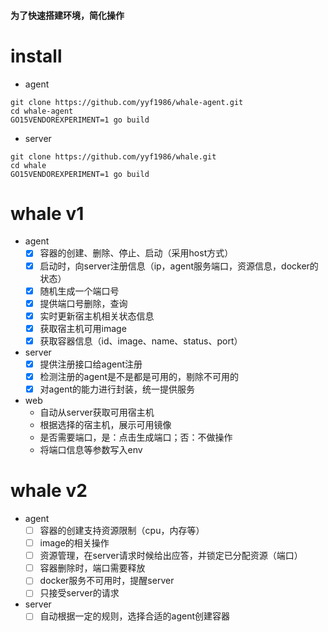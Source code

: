 #### 为了快速搭建环境，简化操作
# install
- agent
```
git clone https://github.com/yyf1986/whale-agent.git
cd whale-agent
GO15VENDOREXPERIMENT=1 go build
```
- server
```
git clone https://github.com/yyf1986/whale.git
cd whale
GO15VENDOREXPERIMENT=1 go build
```
# whale v1

- agent
  - [x] 容器的创建、删除、停止、启动（采用host方式）
  - [x] 启动时，向server注册信息（ip，agent服务端口，资源信息，docker的状态）
  - [x] 随机生成一个端口号
  - [x] 提供端口号删除，查询
  - [x] 实时更新宿主机相关状态信息
  - [x] 获取宿主机可用image
  - [x] 获取容器信息（id、image、name、status、port）

- server
  - [x] 提供注册接口给agent注册
  - [x] 检测注册的agent是不是都是可用的，剔除不可用的
  - [x] 对agent的能力进行封装，统一提供服务
  
- web
  - 自动从server获取可用宿主机
  - 根据选择的宿主机，展示可用镜像
  - 是否需要端口，是：点击生成端口；否：不做操作
  - 将端口信息等参数写入env
  
# whale v2
- agent
  - [ ] 容器的创建支持资源限制（cpu，内存等）
  - [ ] image的相关操作
  - [ ] 资源管理，在server请求时候给出应答，并锁定已分配资源（端口）
  - [ ] 容器删除时，端口需要释放
  - [ ] docker服务不可用时，提醒server
  - [ ] 只接受server的请求
- server
  - [ ] 自动根据一定的规则，选择合适的agent创建容器
